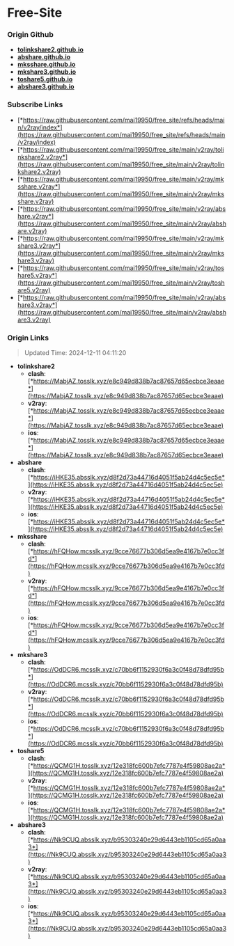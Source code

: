 # Free-Site

### Origin Github

- [**tolinkshare2.github.io**](https://github.com/tolinkshare2/tolinkshare2.github.io)
- [**abshare.github.io**](https://github.com/abshare/abshare.github.io)
- [**mksshare.github.io**](https://github.com/mksshare/mksshare.github.io)
- [**mkshare3.github.io**](https://github.com/mkshare3/mkshare3.github.io)
- [**toshare5.github.io**](https://github.com/toshare5/toshare5.github.io)
- [**abshare3.github.io**](https://github.com/abshare3/abshare3.github.io)

### Subscribe Links

- [*https://raw.githubusercontent.com/mai19950/free_site/refs/heads/main/v2ray/index*](https://raw.githubusercontent.com/mai19950/free_site/refs/heads/main/v2ray/index)
- [*https://raw.githubusercontent.com/mai19950/free_site/main/v2ray/tolinkshare2.v2ray*](https://raw.githubusercontent.com/mai19950/free_site/main/v2ray/tolinkshare2.v2ray)
- [*https://raw.githubusercontent.com/mai19950/free_site/main/v2ray/mksshare.v2ray*](https://raw.githubusercontent.com/mai19950/free_site/main/v2ray/mksshare.v2ray)
- [*https://raw.githubusercontent.com/mai19950/free_site/main/v2ray/abshare.v2ray*](https://raw.githubusercontent.com/mai19950/free_site/main/v2ray/abshare.v2ray)
- [*https://raw.githubusercontent.com/mai19950/free_site/main/v2ray/mkshare3.v2ray*](https://raw.githubusercontent.com/mai19950/free_site/main/v2ray/mkshare3.v2ray)
- [*https://raw.githubusercontent.com/mai19950/free_site/main/v2ray/toshare5.v2ray*](https://raw.githubusercontent.com/mai19950/free_site/main/v2ray/toshare5.v2ray)
- [*https://raw.githubusercontent.com/mai19950/free_site/main/v2ray/abshare3.v2ray*](https://raw.githubusercontent.com/mai19950/free_site/main/v2ray/abshare3.v2ray)

### Origin Links

> Updated Time: 2024-12-11 04:11:20

- **tolinkshare2**
  - **clash**: [*https://MabjAZ.tosslk.xyz/e8c949d838b7ac87657d65ecbce3eaae*](https://MabjAZ.tosslk.xyz/e8c949d838b7ac87657d65ecbce3eaae)
  - **v2ray**: [*https://MabjAZ.tosslk.xyz/e8c949d838b7ac87657d65ecbce3eaae*](https://MabjAZ.tosslk.xyz/e8c949d838b7ac87657d65ecbce3eaae)
  - **ios**: [*https://MabjAZ.tosslk.xyz/e8c949d838b7ac87657d65ecbce3eaae*](https://MabjAZ.tosslk.xyz/e8c949d838b7ac87657d65ecbce3eaae)
- **abshare**
  - **clash**: [*https://iHKE35.absslk.xyz/d8f2d73a44716d4051f5ab24d4c5ec5e*](https://iHKE35.absslk.xyz/d8f2d73a44716d4051f5ab24d4c5ec5e)
  - **v2ray**: [*https://iHKE35.absslk.xyz/d8f2d73a44716d4051f5ab24d4c5ec5e*](https://iHKE35.absslk.xyz/d8f2d73a44716d4051f5ab24d4c5ec5e)
  - **ios**: [*https://iHKE35.absslk.xyz/d8f2d73a44716d4051f5ab24d4c5ec5e*](https://iHKE35.absslk.xyz/d8f2d73a44716d4051f5ab24d4c5ec5e)
- **mksshare**
  - **clash**: [*https://hFQHow.mcsslk.xyz/9cce76677b306d5ea9e4167b7e0cc3fd*](https://hFQHow.mcsslk.xyz/9cce76677b306d5ea9e4167b7e0cc3fd)
  - **v2ray**: [*https://hFQHow.mcsslk.xyz/9cce76677b306d5ea9e4167b7e0cc3fd*](https://hFQHow.mcsslk.xyz/9cce76677b306d5ea9e4167b7e0cc3fd)
  - **ios**: [*https://hFQHow.mcsslk.xyz/9cce76677b306d5ea9e4167b7e0cc3fd*](https://hFQHow.mcsslk.xyz/9cce76677b306d5ea9e4167b7e0cc3fd)
- **mkshare3**
  - **clash**: [*https://OdDCR6.mcsslk.xyz/c70bb6f1152930f6a3c0f48d78dfd95b*](https://OdDCR6.mcsslk.xyz/c70bb6f1152930f6a3c0f48d78dfd95b)
  - **v2ray**: [*https://OdDCR6.mcsslk.xyz/c70bb6f1152930f6a3c0f48d78dfd95b*](https://OdDCR6.mcsslk.xyz/c70bb6f1152930f6a3c0f48d78dfd95b)
  - **ios**: [*https://OdDCR6.mcsslk.xyz/c70bb6f1152930f6a3c0f48d78dfd95b*](https://OdDCR6.mcsslk.xyz/c70bb6f1152930f6a3c0f48d78dfd95b)
- **toshare5**
  - **clash**: [*https://QCMG1H.tosslk.xyz/12e318fc600b7efc7787e4f59808ae2a*](https://QCMG1H.tosslk.xyz/12e318fc600b7efc7787e4f59808ae2a)
  - **v2ray**: [*https://QCMG1H.tosslk.xyz/12e318fc600b7efc7787e4f59808ae2a*](https://QCMG1H.tosslk.xyz/12e318fc600b7efc7787e4f59808ae2a)
  - **ios**: [*https://QCMG1H.tosslk.xyz/12e318fc600b7efc7787e4f59808ae2a*](https://QCMG1H.tosslk.xyz/12e318fc600b7efc7787e4f59808ae2a)
- **abshare3**
  - **clash**: [*https://Nk9CUQ.absslk.xyz/b95303240e29d6443eb1105cd65a0aa3*](https://Nk9CUQ.absslk.xyz/b95303240e29d6443eb1105cd65a0aa3)
  - **v2ray**: [*https://Nk9CUQ.absslk.xyz/b95303240e29d6443eb1105cd65a0aa3*](https://Nk9CUQ.absslk.xyz/b95303240e29d6443eb1105cd65a0aa3)
  - **ios**: [*https://Nk9CUQ.absslk.xyz/b95303240e29d6443eb1105cd65a0aa3*](https://Nk9CUQ.absslk.xyz/b95303240e29d6443eb1105cd65a0aa3)
